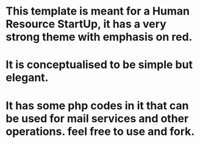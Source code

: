 # This template is meant for a Human Resource StartUp, it has a very strong theme with emphasis on red. 

# It is conceptualised to be simple but elegant. 

# It has some php codes in it that can be used for mail services and other operations. feel free to use and fork.
